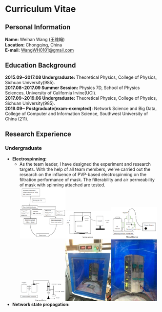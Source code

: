 # Curriculum Vitae
## Personal Information
**Name:** Weihan Wang (王维翰)<br>
**Location:** Chongqing, China<br>
**E-mail:** WangWH0101@gmail.com
## Education Background
**2015.09~2017.08 Undergraduate:** Theoretical Physics, College of Physics, Sichuan University(985).<br>
**2017.08~2017.09 Summer Session:** Physics 7D, School of Physics Sciences, University of California Irvine(UCI).<br>
**2017.09~2019.06 Undergraduate:** Theoretical Physics, College of Physics, Sichuan University(985).<br>
**2019.09~        Postgraduate(exam-exempted):** Network Science and Big Data, College of Computer and Information Science, Southwest University of China (211).
## Research Experience
### Undergraduate
- **Electrospinning:**
	- As the team leader, I have designed the experiment and research targets. With the help of all team members, we've carried out the research on the influence of PVP-based electrospinning on the filtration performance of mask. The filterability and air permeability of mask with spinning attached are tested.<br>
<img src="/Pics/FlowChart.png" width="150"/><img src="/Pics/SpinEquip.png" width="150"/><img src="/Pics/FiltTST.png" width="150"/><img src="/Pics/PermTST.png" width="150"><img src="/Pics/IMG_0124-min.jpeg" width="150"/><img src="/Pics/IMG_0130-min.jpeg" width="150"/><br>
- **Network state propagation:**

